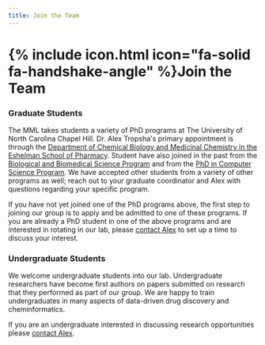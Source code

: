 ```yaml
---
title: Join the Team
---
```


# {% include icon.html icon="fa-solid fa-handshake-angle" %}Join the Team

### Graduate Students

The MML takes students a variety of PhD programs at The University of North Carolina Chapel Hill. Dr. Alex Tropsha's primary
appointment is through the [Department of Chemical Biology and Medicinal Chemistry in the Eshelman School of Pharmacy](https://pharmacy.unc.edu/education/phd/drug-discovery/phd-program/).
Student have also joined in the past from the [Biological and Biomedical Science Program](https://bbsp.unc.edu/prospective-students/welcome-from-the-dean/)
and from the [PhD in Computer Science Program](https://cs.unc.edu/graduate/phd/). We have accepted other students from a variety of other programs as well; reach out
to your graduate coordinator and Alex with questions regarding your specific program. 

If you have not yet joined one of the PhD programs above, the first step to joining our group is to apply and be admitted to one of these programs.
If you are already a PhD student in one of the above programs and are interested in rotating in our lab, please [contact Alex](https://pharmacy.unc.edu/directory/tropsha/) to set up a time to discuss your interest.

### Undergraduate Students

We welcome undergraduate students into our lab.
Undergraduate researchers have become first authors on papers submitted on research that they performed as part of our group.
We are happy to train undergraduates in many aspects of data-driven drug discovery and cheminformatics.

If you are an undergraduate interested in discussing research opportunities please [contact Alex](https://pharmacy.unc.edu/directory/tropsha/).

